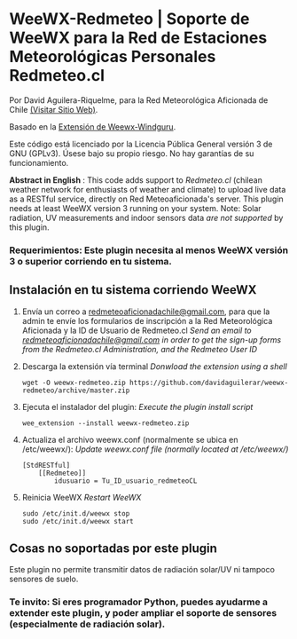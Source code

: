 WeeWX-Redmeteo | Soporte de WeeWX para la Red de Estaciones Meteorológicas Personales Redmeteo.cl
=
Por David Aguilera-Riquelme, para la Red Meteorológica Aficionada de Chile [(Visitar Sitio Web)](https://redmeteo.cl).

Basado en la [Extensión de Weewx-Windguru](https://github.com/claudobahn/weewx-windguru).

Este código está licenciado por la Licencia Pública General versión 3 de GNU (GPLv3). Úsese bajo su propio riesgo. No hay garantías de su funcionamiento.

**Abstract in English** : This code adds support to *Redmeteo.cl* (chilean weather network for enthusiasts of weather and climate) to upload live data as a RESTful service, directly on Red Meteoaficionada's server. This plugin needs at least WeeWX version 3 running on your system. Note: Solar radiation, UV measurements and indoor sensors data *are not supported* by this plugin.

### Requerimientos: Este plugin necesita al menos WeeWX versión 3 o superior corriendo en tu sistema.

## Instalación en tu sistema corriendo WeeWX 
1. Envía un correo a redmeteoaficionadachile@gmail.com, para que la admin te envíe los formularios de inscripción a la Red Meteorológica Aficionada y la ID de Usuario de Redmeteo.cl
*Send an email to redmeteoaficionadachile@gmail.com in order to get the sign-up forms from the Redmeteo.cl Administration, and the Redmeteo User ID*

2. Descarga la extensión vía terminal
*Donwload the extension using a shell*
    ```
    wget -O weewx-redmeteo.zip https://github.com/davidaguilerar/weewx-redmeteo/archive/master.zip
    ```

3. Ejecuta el instalador del plugin:
*Execute the plugin install script*
    ```
    wee_extension --install weewx-redmeteo.zip
    ```

4. Actualiza el archivo weewx.conf (normalmente se ubica en /etc/weewx/):
*Update weewx.conf file (normally located at /etc/weewx/)*
    ```
    [StdRESTful]
        [[Redmeteo]]
            idusuario = Tu_ID_usuario_redmeteoCL
    ```

5. Reinicia WeeWX
*Restart WeeWX*
    ```
    sudo /etc/init.d/weewx stop
    sudo /etc/init.d/weewx start
    ```

## Cosas no soportadas por este plugin

Este plugin no permite transmitir datos de radiación solar/UV ni tampoco sensores de suelo.

### Te invito: Si eres programador Python, puedes ayudarme a extender este plugin, y poder ampliar el soporte de sensores (especialmente de radiación solar).
